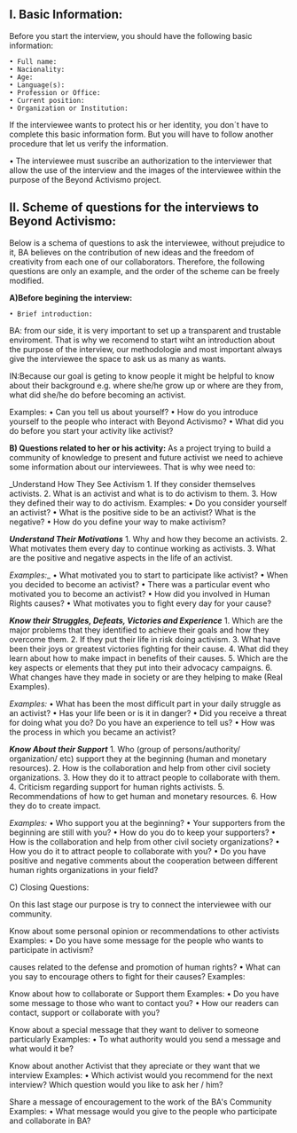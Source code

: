 ## I. Basic Information:
Before you start the interview, you should have the following basic information:
    
    • Full name:
    • Nacionality:
    • Age:
    • Language(s):
    • Profession or Office:
    • Current position:
    • Organization or Institution:
    
If the interviewee wants to protect his or her identity, you don´t have to complete this basic information form. 
But you will have to follow another procedure that let us verify the information.

 • The interviewee must suscribe an authorization to the interviewer that allow the
use of the interview and the images of the interviewee within the purpose of the Beyond Activismo project.



## II. Scheme of questions for the interviews to Beyond Activismo:

Below is a schema of questions to ask the interviewee, without prejudice to it,
BA believes on the contribution of new ideas and the freedom of creativity
from each one of our collaborators.
Therefore, the following questions are only an example, and the order of the
scheme can be freely modified.


**A)Before begining the interview:**
    
    • Brief introduction:
   
   BA: from our side, it is very important to set up a transparent and trustable enviroment. That is why we recomend to start 
   wiht an introduction about the purpose of the interview, our methodologie and most important always give the interviewee 
   the space to ask us as many as wants. 
   
   IN:Because our goal is geting to know people it might be helpful to know about their background
   e.g. where she/he grow up or  where are they from, what did she/he do before becoming an activist. 

   Examples:
    • Can you tell us about yourself?
    • How do you introduce yourself to the people who interact with Beyond Activismo?
    • What did you do before you start your activity like activist?
    
    
**B) Questions related to her or his activity:**
As a project trying to build a community of knowledge to present and future activist
we need to achieve some information about our interviewees. That is why wee need to:

 _Understand How They See Activism
    1. If they consider themselves activists. 
    2. What is an activist and what is to do activism to them. 
    3. How they defined their way to do activism. 
Examples:
    • Do you consider yourself an activist?
    • What is the positive side to be an activist? What is the negative?
    • How do you define your way to make activism?

_**Understand Their Motivations**_
    1. Why and how they become an activists. 
    2. What motivates them every day to continue working as activists. 
    3. What are the positive and negative aspects in the life of an activist. 

_Examples:__
    • What motivated you to start to participate like activist?
    • When you decided to become an activist?
    • There was a particular event who motivated you to become an activist?
    • How did you involved in Human Rights causes?
    • What motivates you to fight every day for your cause?

_**Know their Struggles, Defeats, Victories and Experience**_
    1. Which are the major problems that they identified to achieve their goals and how they overcome them. 
    2. If they put their life in risk doing activism. 
    3. What have been their joys or greatest victories fighting for their cause. 
    4. What did they learn about how to make impact in benefits of their causes. 
    5. Which are the key aspects or elements that they put into their advocacy campaigns. 
    6. What changes have they made in society or are they helping to make (Real Examples). 

_Examples:_
    • What has been the most difficult part in your daily struggle as an activist?
    • Has your life been or is it in danger?
    • Did you receive a threat for doing what you do? Do you have an experience to tell us?
    • How was the process in which you became an activist?

_**Know About their Support**_
    1. Who (group of persons/authority/ organization/ etc) support they at the beginning (human and monetary resources). 
    2. How is the collaboration and help from other civil society organizations. 
    3. How they do it to attract people to collaborate with them. 
    4. Criticism regarding support for human rights activists. 
    5. Recommendations of how to get human and monetary resources. 
    6. How they do to create impact. 

_Examples:_
    • Who support you at the beginning?
    • Your supporters from the beginning are still with you?
    • How do you do to keep your supporters?
    • How is the collaboration and help from other civil society organizations?
    • How you do it to attract people to collaborate with you?
    • Do you have positive and negative comments about the cooperation between different human rights organizations in your field?


C) Closing Questions:

On this last stage our purpose is try to connect the interviewee with our community.

Know about some personal opinion or recommendations to other activists
Examples:
    • Do you have some message for the people who wants to participate in activism?

causes related to the defense and promotion of human rights?
    • What can you say to encourage others to fight for their causes?
Examples:

Know about how to collaborate or Support them
Examples:
    • Do you have some message to those who want to contact you?
    • How our readers can contact, support or collaborate with you?

Know about a special message that they want to deliver to someone particularly
Examples:
    • To what authority would you send a message and what would it be? 

Know about another Activist that they apreciate or they want that we interview
Examples:
    • Which activist would you recommend for the next interview?
    Which question would you like to ask her / him? 

Share a message of encouragement to the work of the BA's Community
Examples:
    • What message would you give to the people who participate and
collaborate in BA? 
